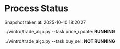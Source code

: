 # Process Status

Snapshot taken at: 2025-10-10 18:20:27

../wintrd/trade_algo.py --task price_update: **RUNNING**

../wintrd/trade_algo.py --task buy_sell: **NOT RUNNING**

